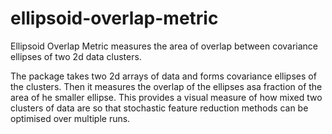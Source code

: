 # ellipsoid-overlap-metric
Ellipsoid Overlap Metric measures the area of overlap between covariance ellipses of two 2d data clusters.

The package takes two 2d arrays of data and forms covariance ellipses of the clusters.
Then it measures the overlap of the ellipses asa fraction of the area of he smaller ellipse.
This provides a visual measure of how mixed two clusters of data are so that stochastic feature reduction methods can be optimised over multiple runs.


